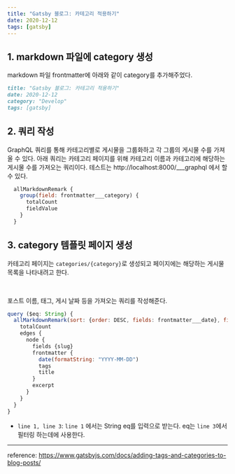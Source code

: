 ```yaml
---
title: "Gatsby 블로그: 카테고리 적용하기"
date: 2020-12-12
tags: [gatsby]
---
```



## 1. markdown 파일에 category 생성

markdown 파일 frontmatter에 아래와 같이 category를 추가해주었다.

```markdown
title: "Gatsby 블로그: 카테고리 적용하기"
date: 2020-12-12
category: "Develop"
tags: [gatsby]
```


## 2. 쿼리 작성


GraphQL 쿼리를 통해 카테고리별로 게시물을 그룹화하고 각 그룹의 게시물 수를 가져올 수 있다.
아래 쿼리는 카테고리 페이지를 위해 카테고리 이름과 카테고리에 해당하는 게시물 수를 가져오는 쿼리이다.
테스트는 http://localhost:8000/___graphql 에서 할 수 있다.

```js
  allMarkdownRemark {
    group(field: frontmatter___category) {
      totalCount
      fieldValue
    }
  }
```

## 3. category 템플릿 페이지 생성

카테고리 페이지는 `categories/{category}`로 생성되고 페이지에는 해당하는 게시물 목록을 나타내려고 한다. 

<br>

포스트 이름, 태그, 게시 날짜 등을 가져오는 쿼리를 작성해준다. 

```js
query ($eq: String) {
  allMarkdownRemark(sort: {order: DESC, fields: frontmatter___date}, filter: {frontmatter: {category: {eq: $eq}}}) {
    totalCount
    edges {
      node {
        fields {slug}
        frontmatter {
          date(formatString: "YYYY-MM-DD")
          tags
          title
        }
        excerpt
      }
    }
  }
}
```

- `line 1, line 3`: `line 1` 에서는 String eq를 입력으로 받는다. eq는 `line 3`에서 필터링 하는데에 사용한다.





-----
reference: https://www.gatsbyjs.com/docs/adding-tags-and-categories-to-blog-posts/